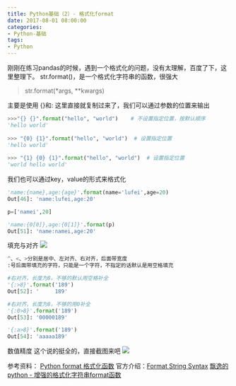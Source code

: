 ```yaml
---
title: Python基础（2）- 格式化format
date: 2017-08-01 08:00:00
categories:
- Python-基础
tags:
- Python
---
```



刚刚在练习pandas的时候，遇到一个格式化的问题，没有太理解，百度了下，这里整理下。
str.format()，是一个格式化字符串的函数，很强大
> str.format(*args, **kwargs)

主要是使用 {}和:
这里直接就复制过来了，我们可以通过参数的位置来输出
``` python
>>>"{} {}".format("hello", "world")    # 不设置指定位置，按默认顺序
'hello world'
 
>>> "{0} {1}".format("hello", "world")  # 设置指定位置
'hello world'
 
>>> "{1} {0} {1}".format("hello", "world")  # 设置指定位置
'world hello world'
```

我们也可以通过key，value的形式来格式化
``` python
'name:{name},age:{age}'.format(name='lufei',age=20)
Out[46]: 'name:lufei,age:20'

p=['namei',20]

'name:{0[0]},age:{0[1]}'.format(p)
Out[51]: 'name:namei,age:20'
```

填充与对齐
![](http://upload-images.jianshu.io/upload_images/76024-cd49b83bff170fa1.png?imageMogr2/auto-orient/strip%7CimageView2/2/w/1240)

``` python
^、<、>分别是居中、左对齐、右对齐，后面带宽度
:号后面带填充的字符，只能是一个字符，不指定的话默认是用空格填充

#右对齐，长度为8，不够的默认用空格补全
'{:>8}'.format('189')
Out[52]: '     189'

#右对齐，长度为8，不够的用0补全
'{:0>8}'.format('189')
Out[53]: '00000189'

'{:a>8}'.format('189')
Out[54]: 'aaaaa189'

```

数值精度
这个说的挺全的，直接截图来吧
![](http://upload-images.jianshu.io/upload_images/76024-0040730729b50966.png?imageMogr2/auto-orient/strip%7CimageView2/2/w/1240)

参考资料：
[Python format 格式化函数](http://www.runoob.com/python/att-string-format.html)
官方介绍：[Format String Syntax](https://docs.python.org/2/library/string.html#formatstrings)
[飘逸的python - 增强的格式化字符串format函数 ](http://blog.csdn.net/handsomekang/article/details/9183303)